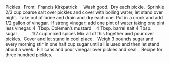 Pickles
 
From:  Francis Kirkpatrick
 
 
Wash good.  Dry each pickle.  Sprinkle 2/3 cup coarse salt over pickles and cover with boiling water, let stand over night.  Take out of brine and drain and dry each one.
Put in a crock and add 1/2 gallon of vinegar.  If strong vinegar, add one pint of water taking one pint less vinegar.
4  Tbsp. Coleman’s mustard    4 Tbsp. barrel salt
4 Tbsp. sugar            1/2 cup mixed spices
Mix all of this together and pour over pickles.  Cover and let stand in cool place.  
Weigh 3 pounds sugar and every morning stir in one half cup sugar until all is used and then let stand about a week.  Fill cans and pour vinegar over pickles and seal.
 
Recipe for three hundred pickles.
